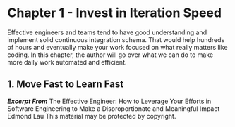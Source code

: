 # Chapter 1 - Invest in Iteration Speed

Effective engineers and teams tend to have good understanding and implement solid continuous integration schema. That would help hundreds of hours and eventually make your work focused on what really matters like coding. In this chapter, the author will go over what we can do to make more daily work automated and efficient. 

## **1. Move Fast to Learn Fast**

***Excerpt From***
The Effective Engineer: How to Leverage Your Efforts in Software Engineering to Make a Disproportionate and Meaningful Impact
Edmond Lau
This material may be protected by copyright.